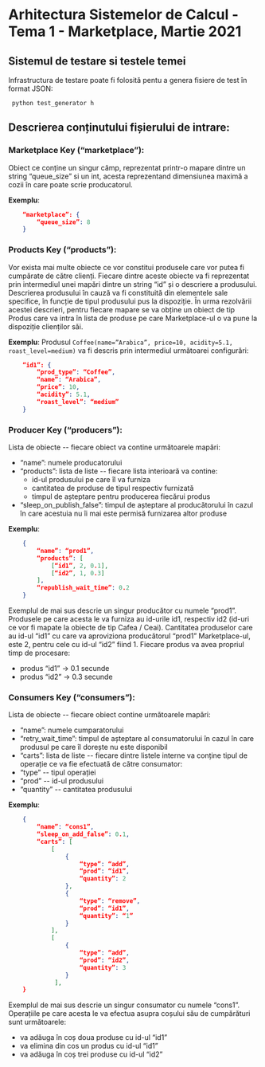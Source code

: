 # Arhitectura Sistemelor de Calcul - Tema 1 - Marketplace, Martie 2021

## Sistemul de testare si testele temei

Infrastructura de testare poate fi folosită pentu a genera fisiere de test în format JSON:

`` python test_generator h``

## Descrierea conținutului fișierului de intrare:

### Marketplace Key (“marketplace”):

Obiect ce conține un singur câmp, reprezentat printr-o mapare dintre un string “queue_size” si un int, acesta reprezentand dimensiunea maximă a cozii în care poate scrie producatorul.

**Exemplu**:
```json
    “marketplace”: {
        “queue_size”: 8
    }
```

### Products Key (“products”):
Vor exista mai multe obiecte ce vor constitui produsele care vor putea fi cumpărate de către clienți.  Fiecare dintre aceste obiecte va fi reprezentat prin intermediul unei mapări dintre un string “id” și o descriere a produsului. Descrierea produsului în cauză va fi constituită din elementele sale specifice, în funcție de tipul produsului pus la dispoziție. În urma rezolvării acestei descrieri, pentru fiecare mapare se va obține un obiect de tip Produs care va intra în lista de produse pe care Marketplace-ul o va pune la dispoziție clienților săi. 


**Exemplu**: 
	Produsul ``Coffee(name=”Arabica”, price=10, acidity=5.1, roast_level=medium)`` va fi descris prin intermediul următoarei configurări:
```json
    “id1”: {
	    “prod_type”: “Coffee”,
	    “name”: “Arabica”,
	    “price”: 10,
	    “acidity”: 5.1,
	    “roast_level”: “medium”
    }
```


### Producer Key (“producers”):

Lista de obiecte -- fiecare obiect va contine următoarele mapări:


- “name”: numele producatorului
- “products”: lista de liste -- fiecare lista interioară va contine:
    - id-ul produsului pe care îl va furniza
    - cantitatea de produse de tipul respectiv furnizată
    - timpul de așteptare pentru producerea fiecărui produs
- “sleep_on_publish_false”: timpul de așteptare al producătorului în cazul în care acestuia nu îi mai este permisă furnizarea altor produse

**Exemplu**:
```json
	{
	    “name”: “prod1”,
		“products”: [
	        [“id1”, 2, 0.1],
	        [“id2”, 1, 0.3]
        ],
        “republish_wait_time”: 0.2
    }
```

Exemplul de mai sus descrie un singur producător cu numele “prod1”. Produsele pe care acesta le va furniza au id-urile id1, respectiv id2 (id-uri ce vor fi mapate la obiecte de tip Cafea / Ceai). Cantitatea produselor care au id-ul “id1” cu care va aproviziona producătorul “prod1” Marketplace-ul, este 2, pentru cele cu id-ul “id2” fiind 1. Fiecare produs va avea propriul timp de procesare:

- produs “id1” -> 0.1 secunde
- produs “id2” -> 0.3 secunde


### Consumers Key (“consumers”):

Lista de obiecte -- fiecare obiect contine următoarele mapări:


- “name”: numele cumparatorului
- “retry_wait_time”: timpul de așteptare al consumatorului în cazul în care produsul pe care îl dorește nu este disponibil
- “carts”: lista de liste -- fiecare dintre listele interne va conține tipul de operație ce va fie efectuată de către consumator:
- “type” -- tipul operației
- “prod” -- id-ul produsului
- “quantity” -- cantitatea produsului

**Exemplu**:
```json
	{
		“name”: “cons1”,
		“sleep_on_add_false”: 0.1,
		“carts”: [
		    [
                { 
                    “type”: “add”,
                    “prod”: “id1”,
                    “quantity”: 2
                },
                {
			        “type”: “remove”,
			        “prod”: “id1”,
			        “quantity”: “1”
                }
            ],
			[
                {
                    “type”: “add”,
                    “prod”: “id2”,
                    “quantity”: 3
                }
             ],
    }
```

Exemplul de mai sus descrie un singur consumator cu numele “cons1”. Operațiile pe care acesta le va efectua asupra coșului său de cumpărături sunt următoarele:

- va adăuga în coș doua produse cu id-ul “id1”
- va elimina din cos un produs cu id-ul “id1”
- va adăuga în coș trei produse cu id-ul “id2”
